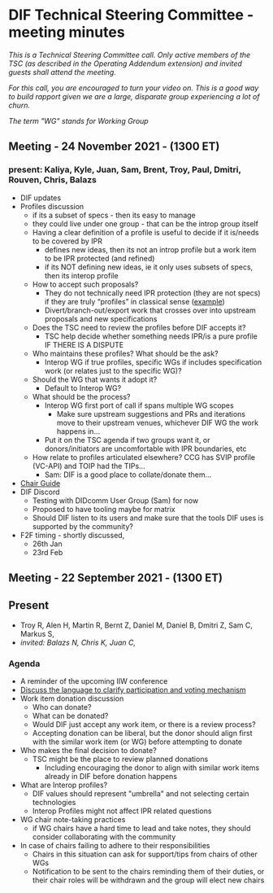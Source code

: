 # DIF Technical Steering Committee - meeting minutes


_This is a Technical Steering Committee call. Only active members of the TSC (as described in the Operating Addendum extension) and invited guests shall attend the meeting._

_For this call, you are encouraged to turn your video on. This is a good way to build rapport given we are a large, disparate group experiencing a lot of churn._

_The term "WG" stands for Working Group_

## Meeting - 24 November 2021 - (1300 ET)

### present: Kaliya, Kyle, Juan, Sam, Brent, Troy, Paul, Dmitri, Rouven, Chris, Balazs

- DIF updates 
- Profiles discussion
    - if its a subset of specs - then its easy to manage
    - they could live under one group - that can be the introp group itself
    - Having a clear definition of a profile is useful to decide if it is/needs to be covered by IPR
        - defines new ideas, then its not an introp profile but a work item to be IPR protected (and refined)
        - if its NOT defining new ideas, ie it only uses subsets of specs, then its interop profile
    -   How to accept such proposals?
        -   They do not technically need IPR protection (they are not specs)  if they are truly “profiles” in classical sense ([example](https://www.nist.gov/system/files/documents/2018/06/25/draft_interoperability_profile_description_final.pdf))
        -   Divert/branch-out/export work that crosses over into upstream proposals and new specifications
    -   Does the TSC need to review the profiles before DIF accepts it? 
        -   TSC help decide whether something needs IPR/is a pure profile IF THERE IS A DISPUTE
    -   Who maintains these profiles? What should be the ask? 
        -   Interop WG if true profiles, specific WGs if includes specification work (or relates just to the specific WG)?
    -   Should the WG that wants it adopt it?
        -   Default to Interop WG?
    -   What should be the process?
        -   Interop WG first port of call if spans multiple WG scopes
            -   Make sure upstream suggestions and PRs and iterations move to their upstream venues, whichever DIF WG the work happens in...
        -   Put it on the TSC agenda if two groups want it, or donors/initiators are uncomfortable with IPR boundaries, etc
    -   How relate to profiles articulated elsewhere? CCG has SVIP profile (VC-API) and TOIP had the TIPs…
        -   Sam: DIF is a good place to collate/donate them...
- [Chair Guide](https://docs.google.com/document/d/12_kr9auwOtLXX3YbIp3yVhGQAhZ_BIUF3u_D7HOVIV4/edit#heading=h.pygt7f46dcl9)
- DIF Discord
    - Testing with DIDcomm User Group (Sam) for now
    - Proposed to have tooling maybe for matrix
    - Should DIF listen to its users and make sure that the tools DIF uses is supported by the community? 
- F2F timing - shortly discussed,
    - 26th Jan    
    - 23rd Feb




## Meeting - 22 September 2021 - (1300 ET)

## Present
- Troy R, Alen H, Martin R, Bernt Z, Daniel M, Daniel B, Dmitri Z, Sam C, Markus S,
- _invited: Balazs N, Chris K, Juan C,_

### Agenda

* A reminder of the upcoming IIW conference
* [Discuss the language to clarify participation and voting mechanism](https://github.com/decentralized-identity/TSC/pull/1) 
* Work item donation discussion
    * Who can donate?
    * What can be donated?
    * Would DIF just accept any work item, or there is a review process?
    * Accepting donation can be liberal, but the donor should align first with the similar work item (or WG) before attempting to donate
* Who makes the final decision to donate?
    * TSC might be the place to review planned donations
        * Including encouraging the donor to align with similar work items already in DIF before donation happens
* What are Interop profiles?
    * DIF values should represent "umbrella" and not selecting certain technologies
    * Interop Profiles might not affect IPR related questions
* WG chair note-taking practices
    * if WG chairs have a hard time to lead and take notes, they should consider collaborating with the community
* In case of chairs failing to adhere to their responsibilities
    * Chairs in this situation can ask for support/tips from chairs of other WGs
    * Notification to be sent to the chairs reminding them of their duties, or their chair roles will be withdrawn and the group will elect new chairs
